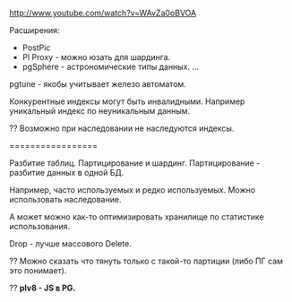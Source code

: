 http://www.youtube.com/watch?v=WAvZa0oBVOA

Расширения:

* PostPic
* Pl Proxy - можно юзать для шардинга.
* pgSphere - астрономические типы данных.
...

pgtune - якобы учитывает железо автоматом.

Конкурентные индексы могут быть инвалидными.
Например уникальный индекс по неуникальным данным.

?? Возможно при наследовании не наследуются индексы.


=================

Разбитие таблиц.
Партицирование и шардинг.
Партицирование - разбитие данных в одной БД.

Например, часто используемых и редко используемых.
Можно использовать наследование.

А может можно как-то оптимизировать хранилище по статистике использования.

Drop - лучше массового Delete.

?? Можно сказать что тянуть только с такой-то партиции
(либо ПГ сам это понимает).

?? **plv8 - JS в PG.**





